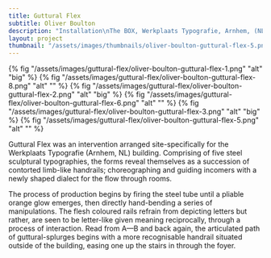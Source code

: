 ```yaml
---
title: Guttural Flex
subtitle: Oliver Boulton
description: "Installation\nThe BOX, Werkplaats Typografie, Arnhem, (NL)\nAcrylic on Steel, Variable Dimensions, 2018"
layout: project
thumbnail: "/assets/images/thumbnails/oliver-boulton-guttural-flex-5.png"
---
```

{% fig "/assets/images/guttural-flex/oliver-boulton-guttural-flex-1.png" "alt" "big" %}
{% fig "/assets/images/guttural-flex/oliver-boulton-guttural-flex-8.png" "alt" "" %}
{% fig "/assets/images/guttural-flex/oliver-boulton-guttural-flex-2.png" "alt" "big" %}
{% fig "/assets/images/guttural-flex/oliver-boulton-guttural-flex-6.png" "alt" "" %}
{% fig "/assets/images/guttural-flex/oliver-boulton-guttural-flex-3.png" "alt" "big" %}
{% fig "/assets/images/guttural-flex/oliver-boulton-guttural-flex-5.png" "alt" "" %}

Guttural Flex was an intervention arranged site-specifically for the Werkplaats Typografie (Arnhem, NL) building. Comprising of five steel sculptural typographies, the forms reveal themselves as a succession of contorted limb-like handrails; choreographing and guiding incomers with a newly shaped dialect for the flow through rooms. 

The process of production begins by firing the steel tube until a pliable orange glow emerges, then directly hand-bending a series of manipulations. The flesh coloured rails refrain from depicting letters but rather, are seen to be letter-like given meaning reciprocally, through a process of interaction. Read from A—B and back again, the articulated path of guttural-splurges begins with a more recognisable handrail situated outside of the building, easing one up the stairs in through the foyer.